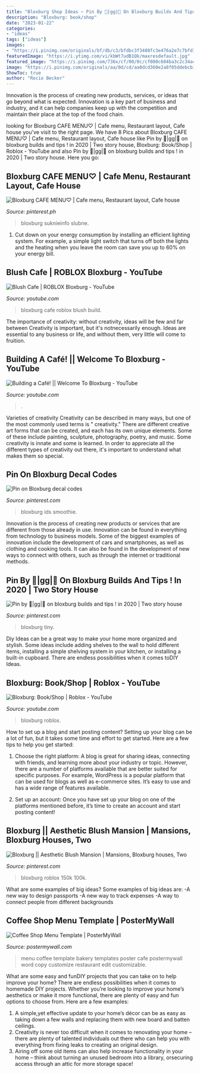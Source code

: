 ```yaml
---
title: "Bloxburg Shop Ideas ~ Pin By 🍒|gg|🍒 On Bloxburg Builds And Tips ! In 2020"
description: "Bloxburg: book/shop"
date: "2023-01-22"
categories:
- "ideas"
tags: ["ideas"]
images:
- "https://i.pinimg.com/originals/bf/db/c3/bfdbc3f3408fc3e476a2e7c7bfd118e7.jpg"
featuredImage: "https://i.ytimg.com/vi/kbWt7udB1Qk/maxresdefault.jpg"
featured_image: "https://i.pinimg.com/736x/cf/00/0c/cf000c604ba3c2c34a4dca43e4112096.jpg"
image: "https://i.pinimg.com/originals/aa/0d/cd/aa0dcd360e2a8f05ddebcb118279e04b.jpg"
ShowToc: true
author: "Rocio Becker"
---
```



Innovation is the process of creating new products, services, or ideas that go beyond what is expected. Innovation is a key part of business and industry, and it can help companies keep up with the competition and maintain their place at the top of the food chain.

	

		
looking for Bloxburg CAFE MENU♡ | Cafe menu, Restaurant layout, Cafe house you've visit to the right page. We have 8 Pics about Bloxburg CAFE MENU♡ | Cafe menu, Restaurant layout, Cafe house like Pin by 🍒|gg|🍒 on bloxburg builds and tips ! in 2020 | Two story house, Bloxburg: Book/Shop | Roblox - YouTube and also Pin by 🍒|gg|🍒 on bloxburg builds and tips ! in 2020 | Two story house. Here you go:
		
    
## Bloxburg CAFE MENU♡ | Cafe Menu, Restaurant Layout, Cafe House

<img loading=lazy src="https://i.pinimg.com/736x/38/d7/ac/38d7acae5efae27f7cd0138639c1454c.jpg" onerror="this.onerror=null;this.src='https://tse1.mm.bing.net/th?id=OIP.6FAGvCRheuDsft3K2Fz-ZAHaMB&amp;pid=15.1';" alt="Bloxburg CAFE MENU♡ | Cafe menu, Restaurant layout, Cafe house">

_Source: pinterest.ph_

>bloxburg suknieinfo slubne. 

	

1. Cut down on your energy consumption by installing an efficient lighting system. For example, a simple light switch that turns off both the lights and the heating when you leave the room can save you up to 60% on your energy bill.

    
## Blush Cafe | ROBLOX Bloxburg - YouTube

<img loading=lazy src="https://i.ytimg.com/vi/xQog3bl4shM/maxresdefault.jpg" onerror="this.onerror=null;this.src='https://tse1.mm.bing.net/th?id=OIP.Rm9Mct6MDi3TppRiPQ9GEAHaEK&amp;pid=15.1';" alt="Blush Cafe | ROBLOX Bloxburg - YouTube">

_Source: youtube.com_

>bloxburg cafe roblox blush build. 

	

The importance of creativity: without creativity, ideas will be few and far between
Creativity is important, but it's notnecessarily enough. Ideas are essential to any business or life, and without them, very little will come to fruition.

    
## Building A Café! || Welcome To Bloxburg - YouTube

<img loading=lazy src="https://i.ytimg.com/vi/qVAdZuZX5SU/maxresdefault.jpg" onerror="this.onerror=null;this.src='https://tse1.mm.bing.net/th?id=OIP.u_Ha7psTv4pc8J9sFl_dmAHaEK&amp;pid=15.1';" alt="Building a Café! || Welcome To Bloxburg - YouTube">

_Source: youtube.com_

>. 

	

Varieties of creativity
Creativity can be described in many ways, but one of the most commonly used terms is " creativity." There are different creative art forms that can be created, and each has its own unique elements. Some of these include painting, sculpture, photography, poetry, and music. Some creativity is innate and some is learned. In order to appreciate all the different types of creativity out there, it's important to understand what makes them so special.

    
## Pin On Bloxburg Decal Codes

<img loading=lazy src="https://i.pinimg.com/736x/cf/00/0c/cf000c604ba3c2c34a4dca43e4112096.jpg" onerror="this.onerror=null;this.src='https://tse4.mm.bing.net/th?id=OIP.bitl0dc4dkWaMy54iYxm6AHaGL&amp;pid=15.1';" alt="Pin on Bloxburg decal codes">

_Source: pinterest.com_

>bloxburg ids smoothie. 

	

Innovation is the process of creating new products or services that are different from those already in use. Innovation can be found in everything from technology to business models. Some of the biggest examples of innovation include the development of cars and smartphones, as well as clothing and cooking tools. It can also be found in the development of new ways to connect with others, such as through the internet or traditional methods.

    
## Pin By 🍒|gg|🍒 On Bloxburg Builds And Tips ! In 2020 | Two Story House

<img loading=lazy src="https://i.pinimg.com/originals/aa/0d/cd/aa0dcd360e2a8f05ddebcb118279e04b.jpg" onerror="this.onerror=null;this.src='https://tse4.mm.bing.net/th?id=OIP.DTiK4mnN1W1vITz8Q-3PkwHaFO&amp;pid=15.1';" alt="Pin by 🍒|gg|🍒 on bloxburg builds and tips ! in 2020 | Two story house">

_Source: pinterest.com_

>bloxburg tiny. 

	

Diy Ideas can be a great way to make your home more organized and stylish. Some ideas include adding shelves to the wall to hold different items, installing a simple shelving system in your kitchen, or installing a built-in cupboard. There are endless possibilities when it comes toDIY Ideas.

    
## Bloxburg: Book/Shop | Roblox - YouTube

<img loading=lazy src="https://i.ytimg.com/vi/kbWt7udB1Qk/maxresdefault.jpg" onerror="this.onerror=null;this.src='https://tse3.mm.bing.net/th?id=OIP.8E7cxsLuAuR-OQcnKKbFJgHaEK&amp;pid=15.1';" alt="Bloxburg: Book/Shop | Roblox - YouTube">

_Source: youtube.com_

>bloxburg roblox. 

	

How to set up a blog and start posting content?
Setting up your blog can be a lot of fun, but it takes some time and effort to get started. Here are a few tips to help you get started:
1. Choose the right platform: A blog is great for sharing ideas, connecting with friends, and learning more about your industry or topic. However, there are a number of platforms available that are better suited for specific purposes. For example, WordPress is a popular platform that can be used for blogs as well as e-commerce sites. It’s easy to use and has a wide range of features available.

2. Set up an account: Once you have set up your blog on one of the platforms mentioned before, it’s time to create an account and start posting content!

    
## Bloxburg || Aesthetic Blush Mansion | Mansions, Bloxburg Houses, Two

<img loading=lazy src="https://i.pinimg.com/originals/bf/db/c3/bfdbc3f3408fc3e476a2e7c7bfd118e7.jpg" onerror="this.onerror=null;this.src='https://tse3.mm.bing.net/th?id=OIP.UMkjYeZaQk65jULACzkNsgHaFj&amp;pid=15.1';" alt="Bloxburg || Aesthetic Blush Mansion | Mansions, Bloxburg houses, Two">

_Source: pinterest.com_

>bloxburg roblox 150k 100k. 

	

What are some examples of big ideas?
Some examples of big ideas are: 
-A new way to design passports 
-A new way to track expenses 
-A way to connect people from different backgrounds

    
## Coffee Shop Menu Template | PosterMyWall

<img loading=lazy src="https://d1csarkz8obe9u.cloudfront.net/posterpreviews/coffee-shop-menu-template-design-597bd4088ce30b47ededc50d734c7651_screen.jpg" onerror="this.onerror=null;this.src='https://tse3.mm.bing.net/th?id=OIP.QeqHBnU8_nJaox2a3PdUeQAAAA&amp;pid=15.1';" alt="Coffee Shop Menu Template | PosterMyWall">

_Source: postermywall.com_

>menu coffee template bakery templates poster cafe postermywall word copy customize restaurant edit customizable. 

	

What are some easy and funDIY projects that you can take on to help improve your home?
There are endless possibilities when it comes to homemade DIY projects. Whether you’re looking to improve your home’s aesthetics or make it more functional, there are plenty of easy and fun options to choose from. Here are a few examples: 
1. A simple,yet effective update to your home’s décor can be as easy as taking down a few walls and replacing them with new board and batten ceilings. 
2. Creativity is never too difficult when it comes to renovating your home – there are plenty of talented individuals out there who can help you with everything from fixing leaks to creating an original design. 
3. Airing off some old items can also help increase functionality in your home – think about turning an unused bedroom into a library, orsecuring access through an attic for more storage space!

